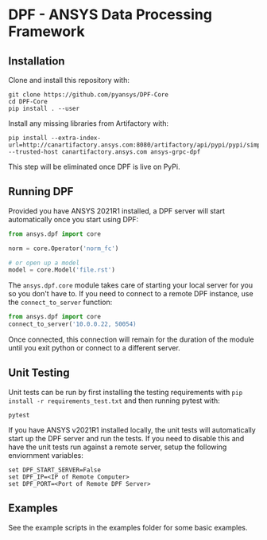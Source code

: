 # DPF - ANSYS Data Processing Framework


## Installation

Clone and install this repository with:

```
git clone https://github.com/pyansys/DPF-Core
cd DPF-Core
pip install . --user
```

Install any missing libraries from Artifactory with:

```
pip install --extra-index-url=http://canartifactory.ansys.com:8080/artifactory/api/pypi/pypi/simple --trusted-host canartifactory.ansys.com ansys-grpc-dpf
```

This step will be eliminated once DPF is live on PyPi.


## Running DPF

Provided you have ANSYS 2021R1 installed, a DPF server will start
automatically once you start using DPF:


```py
from ansys.dpf import core

norm = core.Operator('norm_fc')

# or open up a model
model = core.Model('file.rst')

```

The `ansys.dpf.core` module takes care of starting your local server
for you so you don't have to.  If you need to connect to a remote DPF
instance, use the ``connect_to_server`` function:

```py
from ansys.dpf import core
connect_to_server('10.0.0.22, 50054)
```

Once connected, this connection will remain for the duration of the
module until you exit python or connect to a different server.


## Unit Testing

Unit tests can be run by first installing the testing requirements with `pip install -r requirements_test.txt` and then running pytest with:

```
pytest
```

If you have ANSYS v2021R1 installed locally, the unit tests will
automatically start up the DPF server and run the tests.  If you need
to disable this and have the unit tests run against a remote server,
setup the following enviornment variables:

```
set DPF_START_SERVER=False
set DPF_IP=<IP of Remote Computer>
set DPF_PORT=<Port of Remote DPF Server>
```


## Examples
See the example scripts in the examples folder for some basic examples.